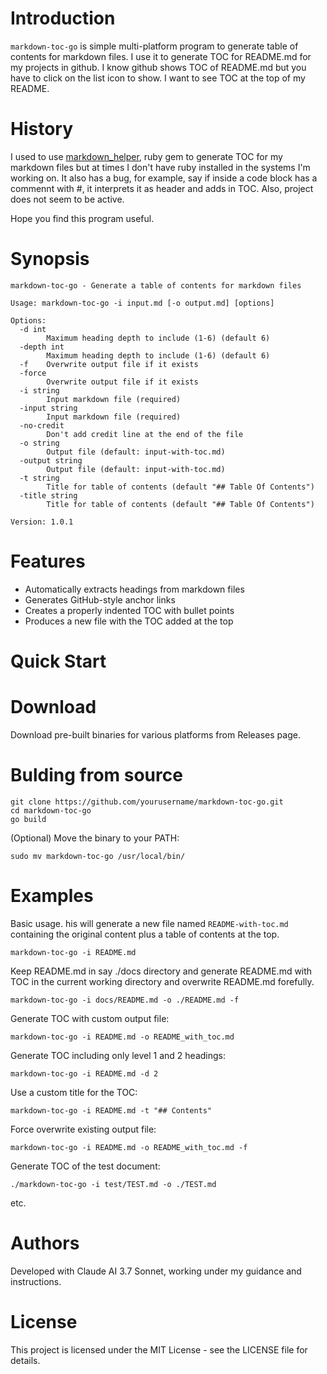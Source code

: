 # Introduction

`markdown-toc-go` is simple multi-platform program to generate table of contents for markdown files. 
I use it to generate TOC for README.md for my projects in github. 
I know github shows TOC of README.md but you have
to click on the list icon to show. I want to see TOC at the top of my README.

# History
I used to use
[markdown_helper](https://github.com/BurdetteLamar/markdown_helper), ruby gem to generate TOC
for my markdown files but at times I don't have ruby installed in the systems I'm working on. 
It also has a bug, for example, say if inside a code block has a commennt with #, it interprets 
it as header and adds in TOC. Also, project does not seem to be active.

Hope you find this program useful.

# Synopsis
```
markdown-toc-go - Generate a table of contents for markdown files

Usage: markdown-toc-go -i input.md [-o output.md] [options]

Options:
  -d int
    	Maximum heading depth to include (1-6) (default 6)
  -depth int
    	Maximum heading depth to include (1-6) (default 6)
  -f	Overwrite output file if it exists
  -force
    	Overwrite output file if it exists
  -i string
    	Input markdown file (required)
  -input string
    	Input markdown file (required)
  -no-credit
    	Don't add credit line at the end of the file
  -o string
    	Output file (default: input-with-toc.md)
  -output string
    	Output file (default: input-with-toc.md)
  -t string
    	Title for table of contents (default "## Table Of Contents")
  -title string
    	Title for table of contents (default "## Table Of Contents")

Version: 1.0.1
```
# Features

- Automatically extracts headings from markdown files
- Generates GitHub-style anchor links
- Creates a properly indented TOC with bullet points
- Produces a new file with the TOC added at the top

# Quick Start

# Download

Download pre-built binaries for various platforms from Releases page.

# Bulding from source

   ```
   git clone https://github.com/yourusername/markdown-toc-go.git
   cd markdown-toc-go
   go build
   ```

(Optional) Move the binary to your PATH:
   ```
   sudo mv markdown-toc-go /usr/local/bin/
   ```

# Examples

Basic usage. his will generate a new file named `README-with-toc.md` containing the original content plus a table of contents at the top.
```
markdown-toc-go -i README.md
```

Keep README.md in say ./docs directory and generate README.md with TOC in 
the current working directory and overwrite README.md forefully.

```
markdown-toc-go -i docs/README.md -o ./README.md -f
```

Generate TOC with custom output file:
```
markdown-toc-go -i README.md -o README_with_toc.md
```
Generate TOC including only level 1 and 2 headings:
```
markdown-toc-go -i README.md -d 2
```

Use a custom title for the TOC:
```
markdown-toc-go -i README.md -t "## Contents"
```

Force overwrite existing output file:
```
markdown-toc-go -i README.md -o README_with_toc.md -f
```

Generate TOC of the test document:
```
./markdown-toc-go -i test/TEST.md -o ./TEST.md
```

etc.

# Authors

Developed with Claude AI 3.7 Sonnet, working under my guidance and instructions.

# License

This project is licensed under the MIT License - see the LICENSE file for details.
